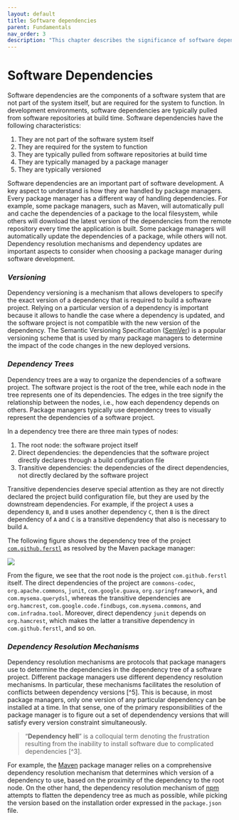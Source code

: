```yaml
---
layout: default
title: Software dependencies
parent: Fundamentals
nav_order: 3
description: "This chapter describes the significance of software dependencies in software development"
---
```


# Software Dependencies

Software dependencies are the components of a software system that are not part of the system itself, but are required for the system to function. In development environments, software dependencies are typically pulled from software repositories at build time. Software dependencies have the following characteristics:

1. They are not part of the software system itself
2. They are required for the system to function
3. They are typically pulled from software repositories at build time
4. They are typically managed by a package manager
5. They are typically versioned

Software dependencies are an important part of software development. A key aspect to understand is how they are handled by package managers. Every package manager has a different way of handling dependencies. For example, some package managers, such as Maven, will automatically pull and cache the dependencies of a package to the local filesystem, while others will download the latest version of the dependencies from the remote repository every time the application is built. Some package managers will automatically update the dependencies of a package, while others will not. Dependency resolution mechanisms and dependency updates are important aspects to consider when choosing a package manager during software development.

### _Versioning_

Dependency versioning is a mechanism that allows developers to specify the exact version of a dependency that is required to build a software project. Relying on a particular version of a dependency is important because it allows to handle the case where a dependency is updated, and the software project is not compatible with the new version of the dependency. The Semantic Versioning Specification ([SemVer](https://semver.org/)) is a popular versioning scheme that is used by many package managers to determine the impact of the code changes in the new deployed versions.

### _Dependency Trees_

Dependency trees are a way to organize the dependencies of a software project. The software project is the root of the tree, while each node in the tree represents one of its dependencies. The edges in the tree signify the relationship between the nodes, i.e., how each dependency depends on others. Package managers typically use dependency trees to visually represent the dependencies of a software project.

In a dependency tree there are three main types of nodes:

1. The root node: the software project itself
2. Direct dependencies: the dependencies that the software project directly declares through a build configuration file
3. Transitive dependencies: the dependencies of the direct dependencies, not directly declared by the software project

Transitive dependencies deserve special attention as they are not directly declared the project build configuration file, but they are used by the downstream dependencies.
For example, if the project `A` uses a dependency `B`, and `B` uses another dependency `C`, then `B` is the direct dependency of `A` and `C` is a transitive dependency that also is necessary to build `A`.

The following figure shows the dependency tree of the project [`com.github.ferstl`](https://github.com/ferstl/depgraph-maven-plugin) as resolved by the Maven package manager:

![](https://github.com/ferstl/depgraph-maven-plugin/raw/master/src/doc/by-group-id.png)

From the figure, we see that the root node is the project `com.github.ferstl` itself. The direct dependencies of the project are `commons-codec`, `org.apache.commons`, `junit`, `com.google.guava`, `org.springframework`, and `com.mysema.querydsl`, whereas the transitive dependencies are `org.hamcrest`, `com.google.code.findbugs`, `com.mysema.commons`, and `com.infradna.tool`. Moreover, direct dependency `junit` depends on `org.hamcrest`, which makes the latter a transitive dependency in `com.github.ferstl`, and so on.

### _Dependency Resolution Mechanisms_

Dependency resolution mechanisms are protocols that package managers use to determine the dependencies in the dependency tree of a software project. Different package managers use different dependency resolution mechanisms. In particular, these mechanisms facilitates the resolution of conflicts between dependency versions [^5]. This is because, in most package managers, only one version of any particular dependency can be installed at a time. In that sense, one of the primary responsibilities of the package manager is to figure out a set of dependendency versions that will satisfy every version constraint simultaneously.

> “**Dependency hell**” is a colloquial term denoting the frustration resulting from the inability to install software due to complicated dependencies [^3].

For example, the [Maven](https://maven.apache.org/guides/introduction/introduction-to-dependency-mechanism.html) package manager relies on a comprehensive dependency resolution mechanism that determines which version of a dependency to use, based on the proximity of the dependency to the root node. On the other hand, the dependency resolution mechanism of [npm](https://medium.com/learnwithrahul/understanding-npm-dependency-resolution-84a24180901b) attempts to flatten the dependency tree as much as possible, while picking the version based on the installation order expressed in the `package.json` file.
